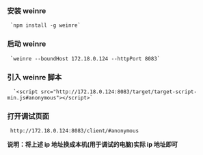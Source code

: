 ### 安装 weinre
     `npm install -g weinre`

### 启动 weinre
     `weinre --boundHost 172.18.0.124 --httpPort 8083`

### 引入 weinre 脚本
      `<script src="http://172.18.0.124:8083/target/target-script-min.js#anonymous"></script>`

### 打开调试页面
     http://172.18.0.124:8083/client/#anonymous

**说明：将上述 ip 地址换成本机(用于调试的电脑)实际 ip 地址即可**

